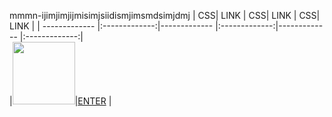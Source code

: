 mmmn-ijimjimjijmisimjsiidismjimsmdsimjdmj
| CSS| LINK  | CSS| LINK  | CSS| LINK  |
| ------------- |:-------------:|------------- |:-------------:|------------- |:-------------:|   
|<img src= "https://user-images.githubusercontent.com/57319180/145421773-6cc91b91-c340-4d56-8f92-099f956fb27c.png" width="100" height = "100"/>|[ENTER](https://github.com/sajithlakshan/HTML_CSS_JS_PHP/blob/main/CSS/CSS_Selectors.md)           |       
